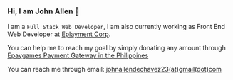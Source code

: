 ### Hi, I am John Allen 👋

I am a ```Full Stack Web Developer```, I am also currently working as Front End Web Developer at [Eplayment Corp](https://www.eplayment.com).

You can help me to reach my goal by simply donating any amount through [Epaygames Payment Gateway in the Philippines](https://l.epay.games/@johnallen)

You can reach me through email: [johnallendechavez23(at)gmail(dot)com](mailto:johnallendechavez23@gmail.com)
